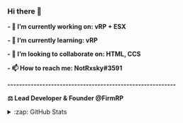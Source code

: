 ### Hi there 👋

**- 🔭 I’m currently working on: vRP + ESX**

**- 🌱 I’m currently learning: vRP**

**- 👯 I’m looking to collaborate on: HTML, CCS**

**- 📫 How to reach me: NotRxsky#3591**

**----------------------------------------------------------**

**⚖️ Lead Developer & Founder @FirmRP**

</details>

<details>
  <summary>:zap: GitHub Stats</summary>

  <img align="left" alt="codeSTACKr's GitHub Stats" src="https://github-readme-stats-notrxsky.vercel.app/api?username=NotRxsky&show_icons=true&hide_border=true" />
